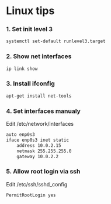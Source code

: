 # Linux tips

### 1. Set init level 3

```bash
systemctl set-default runlevel3.target
```

### 2. Show net interfaces

```bash
ip link show
```

### 3. Install ifconfig

```bash
apt-get install net-tools
```

### 4. Set interfaces manualy

Edit /etc/network/interfaces

```bash
auto enp0s3
iface enp0s3 inet static
	address 10.0.2.15
	netmask 255.255.255.0
	gateway 10.0.2.2
```

### 5. Allow root login via ssh

Edit /etc/ssh/sshd_config

```bash
PermitRootLogin yes
```
